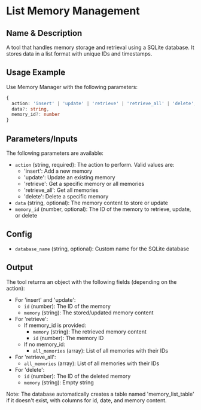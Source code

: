 # List Memory Management

## Name & Description
A tool that handles memory storage and retrieval using a SQLite database. 
It stores data in a list format with unique IDs and timestamps.

## Usage Example
Use Memory Manager with the following parameters:
```typescript
{
  action: 'insert' | 'update' | 'retrieve' | 'retrieve_all' | 'delete',
  data?: string,
  memory_id?: number
}
```

## Parameters/Inputs
The following parameters are available:
- `action` (string, required): The action to perform. Valid values are:
  - 'insert': Add a new memory
  - 'update': Update an existing memory
  - 'retrieve': Get a specific memory or all memories
  - 'retrieve_all': Get all memories
  - 'delete': Delete a specific memory
- `data` (string, optional): The memory content to store or update
- `memory_id` (number, optional): The ID of the memory to retrieve, update, or delete

## Config
- `database_name` (string, optional): Custom name for the SQLite database

## Output
The tool returns an object with the following fields (depending on the action):
- For 'insert' and 'update':
  - `id` (number): The ID of the memory
  - `memory` (string): The stored/updated memory content
- For 'retrieve':
  - If memory_id is provided:
    - `memory` (string): The retrieved memory content
    - `id` (number): The memory ID
  - If no memory_id:
    - `all_memories` (array): List of all memories with their IDs
- For 'retrieve_all':
  - `all_memories` (array): List of all memories with their IDs
- For 'delete':
  - `id` (number): The ID of the deleted memory
  - `memory` (string): Empty string

Note: The database automatically creates a table named 'memory_list_table' if it doesn't exist, with columns for id, date, and memory content.

